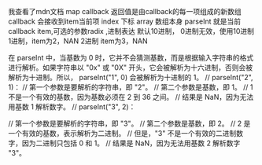 我查看了mdn文档
map callback 返回值是由callback的每一项组成的新数组
callback 会接收到item当前项 index 下标 array 数组本身
parseInt 就是当前callback item,可选的参数radix ,进制表达
默认10进制，
0进制无效，使用10进制
1进制，item为2，NAN
2进制 item为3，NAN



在 parseInt 中，当基数为 0 时，它并不会猜测基数，而是根据输入字符串的格式进行解析。如果字符串以 "0x" 或 "0X" 开头，它会被解析为十六进制，否则会被解析为十进制。所以， parseInt("1", 0) 会被解析为十进制的 1。
// parseInt("2", 1)：
// 第一个参数是要解析的字符串，即 "2"。
// 第二个参数是基数，即 1。
// 1 不是一个有效的基数，因为基数必须在 2 到 36 之间。
// 结果是 NaN，因为无法用基数 1 解析数字。
// parseInt("3", 2)：

// 第一个参数是要解析的字符串，即 "3"。
// 第二个参数是基数，即 2。
// 2 是一个有效的基数，表示解析为二进制。
// 但是，"3" 不是一个有效的二进制数字，因为二进制只包括 0 和 1。
// 结果是 NaN，因为无法用基数 2 解析数字 "3"。